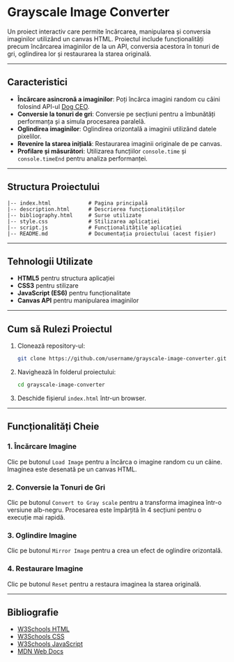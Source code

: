 # Grayscale Image Converter

Un proiect interactiv care permite încărcarea, manipularea și conversia imaginilor utilizând un canvas HTML. Proiectul include funcționalități precum încărcarea imaginilor de la un API, conversia acestora în tonuri de gri, oglindirea lor și restaurarea la starea originală.

---

## Caracteristici
- **Încărcare asincronă a imaginilor**: Poți încărca imagini random cu câini folosind API-ul [Dog CEO](https://dog.ceo/dog-api/).
- **Conversie la tonuri de gri**: Conversie pe secțiuni pentru a îmbunătăți performanța și a simula procesarea paralelă.
- **Oglindirea imaginilor**: Oglindirea orizontală a imaginii utilizând datele pixelilor.
- **Revenire la starea inițială**: Restaurarea imaginii originale de pe canvas.
- **Profilare și măsurători**: Utilizarea funcțiilor `console.time` și `console.timeEnd` pentru analiza performanței.

---

## Structura Proiectului

```plaintext
|-- index.html            # Pagina principală
|-- description.html      # Descrierea funcționalităților
|-- bibliography.html     # Surse utilizate
|-- style.css             # Stilizarea aplicației
|-- script.js             # Funcționalitățile aplicației
|-- README.md             # Documentația proiectului (acest fișier)
```

---

## Tehnologii Utilizate
- **HTML5** pentru structura aplicației
- **CSS3** pentru stilizare
- **JavaScript (ES6)** pentru funcționalitate
- **Canvas API** pentru manipularea imaginilor

---

## Cum să Rulezi Proiectul
1. Clonează repository-ul:
   ```bash
   git clone https://github.com/username/grayscale-image-converter.git
   ```
2. Navighează în folderul proiectului:
   ```bash
   cd grayscale-image-converter
   ```
3. Deschide fișierul `index.html` într-un browser.

---

## Funcționalități Cheie

### 1. Încărcare Imagine
Clic pe butonul `Load Image` pentru a încărca o imagine random cu un câine. Imaginea este desenată pe un canvas HTML.

### 2. Conversie la Tonuri de Gri
Clic pe butonul `Convert to Gray scale` pentru a transforma imaginea într-o versiune alb-negru. Procesarea este împărțită în 4 secțiuni pentru o execuție mai rapidă.

### 3. Oglindire Imagine
Clic pe butonul `Mirror Image` pentru a crea un efect de oglindire orizontală.

### 4. Restaurare Imagine
Clic pe butonul `Reset` pentru a restaura imaginea la starea originală.

---

## Bibliografie
- [W3Schools HTML](https://www.w3schools.com/html/)
- [W3Schools CSS](https://www.w3schools.com/css/)
- [W3Schools JavaScript](https://www.w3schools.com/js/default.asp)
- [MDN Web Docs](https://developer.mozilla.org/en-US/)
